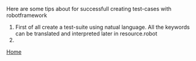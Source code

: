 Here are some tips about for successfull creating test-cases with robotframework

1. First of all create a test-suite using natual language. All the keywords can be translated and interpreted later in resource.robot
2.  

[Home](https://illuminatt.github.io)

